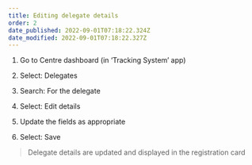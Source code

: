 ```yaml
---
title: Editing delegate details
order: 2
date_published: 2022-09-01T07:18:22.324Z
date_modified: 2022-09-01T07:18:22.327Z
---
```

1. Go to Centre dashboard (in ‘Tracking System’ app) ​

2. Select: Delegates​

3. Search: For the delegate​

4. Select: Edit details ​

5. Update the fields as appropriate ​

6. Select: Save​

> Delegate details are updated and displayed in the registration card​